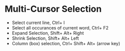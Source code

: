 # Multi-Cursor Selection

* Select current line, Ctrl+ I
* Select all occurances of current word, Ctrl+ F2
* Expand Selection, Shift+ Alt+ Right 
* Shrink Selection, Shift+ Alt+ Left
* Column (box) selection, Ctrl+ Shift+ Alt+ (arrow key)